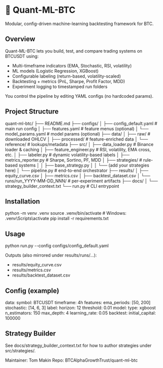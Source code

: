 # 🧠 Quant-ML-BTC
Modular, config-driven machine-learning backtesting framework for BTC.

## Overview
Quant-ML-BTC lets you build, test, and compare trading systems on BTCUSDT using:
- Multi-timeframe indicators (EMA, Stochastic, RSI, volatility)
- ML models (Logistic Regression, XGBoost)
- Configurable labeling (return-based, volatility-scaled)
- Backtesting + metrics (PnL, Sharpe, Profit Factor, MDD)
- Experiment logging to timestamped run folders

You control the pipeline by editing YAML configs (no hardcoded params).

## Project Structure
quant-ml-btc/
├── README.md
├── configs/
│   ├── config_default.yaml       # main run config
│   ├── features.yaml             # feature menus (optional)
│   └── model_params.yaml         # model params (optional)
├── data/
│   ├── raw/                      # downloaded OHLCV
│   ├── processed/                # feature-enriched data
│   └── reference/                # lookups/metadata
├── src/
│   ├── data_loader.py            # Binance loader & caching
│   ├── feature_engineer.py       # RSI, volatility, EMA cross, etc.
│   ├── labeler.py                # dynamic volatility-based labels
│   ├── metrics_reporter.py       # Sharpe, Sortino, PF, MDD
│   ├── strategies/               # rule-based systems
│   │   ├── base_strategy.py
│   │   └── (add your strategies here)
│   └── pipeline.py               # end-to-end orchestrator
├── results/
│   ├── equity_curve.csv
│   ├── metrics.csv
│   ├── backtest_dataset.csv
│   └── runs/run_YYYY-MM-DD_NNN/  # per-experiment artifacts
├── docs/
│   └── strategy_builder_context.txt
└── run.py                        # CLI entrypoint

## Installation
python -m venv .venv
source .venv/bin/activate      # Windows: .venv\Scripts\activate
pip install -r requirements.txt

## Usage
python run.py --config configs/config_default.yaml

Outputs (also mirrored under results/runs/...):
- results/equity_curve.csv
- results/metrics.csv
- results/backtest_dataset.csv

## Config (example)
data:
  symbol: BTCUSDT
  timeframe: 4h
features:
  ema_periods: [50, 200]
  stochastic: [14, 6, 3]
label:
  horizon: 12
  threshold: 0.01
model:
  type: xgboost
  n_estimators: 150
  max_depth: 4
  learning_rate: 0.05
backtest:
  initial_capital: 100000

## Strategy Builder
See docs/strategy_builder_context.txt for how to author strategies under src/strategies/.

Maintainer: Tom Makin
Repo: BTCAlphaGrowthTrust/quant-ml-btc
